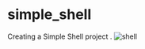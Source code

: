 # simple_shell
Creating a Simple Shell project . 
![shell](https://user-images.githubusercontent.com/106779942/188490680-32acae21-3123-497b-bdbb-dc2e5bd04c8b.jpg)
